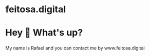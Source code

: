 # feitosa.digital
<h1 align="left">Hey 👋 What's up?</h1>

###

<p align="left">My name is Rafael and you can contact me by www.feitosa.digital</p>


